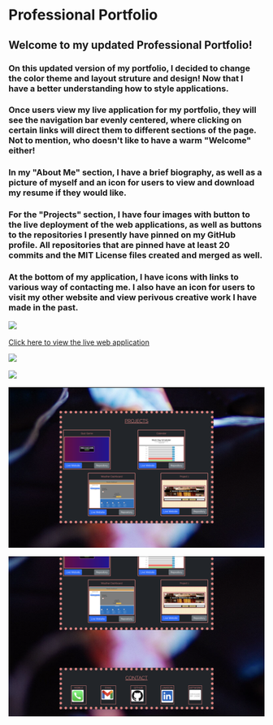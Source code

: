 # Professional Portfolio 

## Welcome to my updated Professional Portfolio!

### On this updated version of my portfolio, I decided to change the color theme and layout struture and design! Now that I have a better understanding how to style applications. 

### Once users view my live application for my portfolio, they will see the navigation bar evenly centered, where clicking on certain links will direct them to different sections of the page. Not to mention, who doesn't like to have a warm "Welcome" either!

### In my "About Me" section, I have a brief biography, as well as a picture of myself and an icon for users to view and download my resume if they would like. 

### For the "Projects" section, I have four images with button to the live deployment of the web applications, as well as buttons to the repositories I presently have pinned on my GitHub profile. All repositories that are pinned have at least 20 commits and the MIT License files created and merged as well. 

### At the bottom of my application, I have icons with links to various way of contacting me. I also have an icon for users to visit my other website and view perivous creative work I have made in the past.

![](https://img.shields.io/badge/License-MIT-yellowgreen)

[Click here to view the live web application](https://jadehuynh.github.io/professional-portfolio/)

![](./assets/images/welcome.png)

![](./assets/images/aboutme.png)

![](./assets/images/prjsection.png)

![](./assets/images/contct.png)
